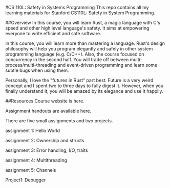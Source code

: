 #CS 110L: Safety in Systems Programming
This repo contains all my learning materials for Stanford CS110L: Safety in System Programming.

##Overview
In this course, you will learn Rust, a magic language with C's speed and other high level language's safety. It aims at empowering everyone to write efficient and safe software.

In this course, you will learn more than mastering a language. Rust's design philosophy will help you program elegantly and safely in other system programming language (e.g. C/C++). Also, the course focused on concurrency in the second half. You will trade off between multi-process/multi-threading and event-driven programming and learn some subtle bugs when using them.

Personally, I love the "futures in Rust" part best. Future is a very weird concept and I spent two to three days to fully digest it. However, when you finally understand it, you will be amazed by its elegance and use it happily.

##Resources
Course website is here.

Assignment handouts are available here.

There are five small assignments and two projects.

assignment 1: Hello World

assignment 2: Ownership and structs

assignment 3: Error handling, I/O, traits

assignment 4: Multithreading

assignment 5: Channels

Project1: Debugger

